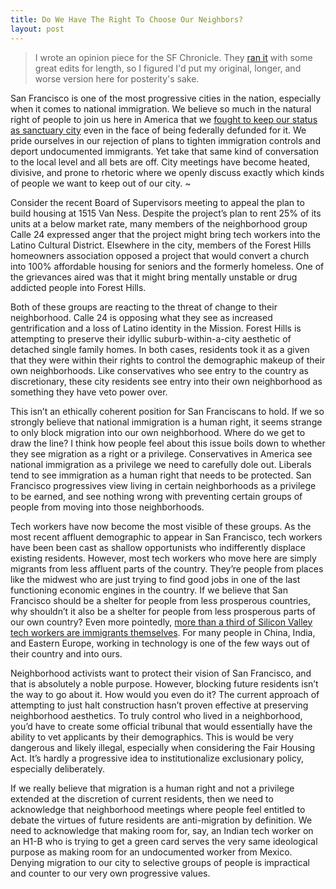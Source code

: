 ```yaml
---
title: Do We Have The Right To Choose Our Neighbors?
layout: post
---
```


> I wrote an opinion piece for the SF Chronicle. They [ran it](http://www.sfchronicle.com/opinion/openforum/article/SF-supports-immigrants-just-not-into-our-10791974.php) with some great edits for length, so I figured I'd put my original, longer, and worse version here for posterity's sake.

San Francisco is one of the most progressive cities in the nation, especially when it comes to national immigration. We believe so much in the natural right of people to join us here in America that we [fought to keep our status as sanctuary city](http://www.sfchronicle.com/politics/article/S-F-scrambles-to-protect-sanctuary-city-status-10625669.php) even in the face of being federally defunded for it. We pride ourselves in our rejection of plans to tighten immigration controls and deport undocumented immigrants. Yet take that same kind of conversation to the local level and all bets are off. City meetings have become heated, divisive, and prone to rhetoric where we openly discuss exactly which kinds of people we want to keep out of our city.
~

Consider the recent Board of Supervisors meeting to appeal the plan to build housing at 1515 Van Ness. Despite the project’s plan to rent 25% of its units at a below market rate, many members of the neighborhood group Calle 24 expressed anger that the project might bring tech workers into the Latino Cultural District. Elsewhere in the city, members of the Forest Hills homeowners association opposed a project that would convert a church into 100% affordable housing for seniors and the formerly homeless. One of the grievances aired was that it might bring mentally unstable or drug addicted people into Forest Hills.

Both of these groups are reacting to the threat of change to their neighborhood. Calle 24 is opposing what they see as increased gentrification and a loss of Latino identity in the Mission. Forest Hills is attempting to preserve their idyllic suburb-within-a-city aesthetic of detached single family homes. In both cases, residents took it as a given that they were within their rights to control the demographic makeup of their own neighborhoods. Like conservatives who see entry to the country as discretionary, these city residents see entry into their own neighborhood as something they have veto power over.

This isn’t an ethically coherent position for San Franciscans to hold. If we so strongly believe that national immigration is a human right, it seems strange to only block migration into our own neighborhood. Where do we get to draw the line? I think how people feel about this issue boils down to whether they see migration as a right or a privilege. Conservatives in America see national immigration as a privilege we need to carefully dole out. Liberals tend to see immigration as a human right that needs to be protected. San Francisco progressives view living in certain neighborhoods as a privilege to be earned, and see nothing wrong with preventing certain groups of people from moving into those neighborhoods.

Tech workers have now become the most visible of these groups. As the most recent affluent demographic to appear in San Francisco, tech workers have been been cast as shallow opportunists who indifferently displace existing residents. However, most tech workers who move here are simply migrants from less affluent parts of the country. They’re people from places like the midwest who are just trying to find good jobs in one of the last functioning economic engines in the country. If we believe that San Francisco should be a shelter for people from less prosperous countries, why shouldn’t it also be a shelter for people from less prosperous parts of our own country? Even more pointedly, [more than a third of Silicon Valley tech workers are immigrants themselves](http://www.washingtonexaminer.com/37-percent-of-silicon-valley-foreign-born/article/2583195). For many people in China, India, and Eastern Europe, working in technology is one of the few ways out of their country and into ours.

Neighborhood activists want to protect their vision of San Francisco, and that is absolutely a noble purpose. However, blocking future residents isn’t the way to go about it.  How would you even do it? The current approach of attempting to just halt construction hasn’t proven effective at preserving neighborhood aesthetics. To truly control who lived in a neighborhood, you’d have to create some official tribunal that would essentially have the ability to vet applicants by their demographics. This is would be very dangerous and likely illegal, especially when considering the Fair Housing Act. It’s hardly a progressive idea to institutionalize exclusionary policy, especially deliberately.

If we really believe that migration is a human right and not a privilege extended at the discretion of current residents, then we need to acknowledge that neighborhood meetings where people feel entitled to debate the virtues of future residents are anti-migration by definition. We need to acknowledge that making room for, say, an Indian tech worker on an H1-B who is trying to get a green card serves the very same ideological purpose as making room for an undocumented worker from Mexico. Denying migration to our city to selective groups of people is impractical and counter to our very own progressive values.
